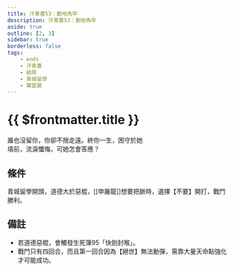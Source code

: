 ```yaml
---
title: 汗青書53：劃地為牢
description: 汗青書53：劃地為牢
aside: true
outline: [2, 3]
sidebar: true
borderless: false
tags:
    - ends
    - 汗青書
    - 結局
    - 青城留學
    - 葉雲裳
---
```


# {{ $frontmatter.title }}

<EndBackground no=53 title="劃地為牢">
誰也沒留你，你卻不捨走遠。終你一生，困守於她<br>
墳前，流淚懺悔，可她怎會答應？
</EndBackground>

## 條件
青城留學開頭，道德大於惡棍，[[申屠龍]]想要把脈時，選擇【不要】開打，戰鬥勝利。

## 備註
- 若道德惡棍，會觸發<BadendIcon :no="95">生死簿95「快劍封喉」</BadendIcon>。
- 戰鬥只有四回合，而且第一回合因為【絕世】無法動彈，需靠大量天命點強化才可能成功。